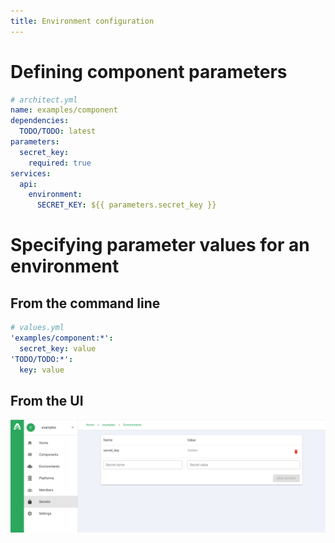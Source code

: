 ```yaml
---
title: Environment configuration
---
```


# Defining component parameters

```yaml
# architect.yml
name: examples/component
dependencies:
  TODO/TODO: latest
parameters:
  secret_key:
    required: true
services:
  api:
    environment:
      SECRET_KEY: ${{ parameters.secret_key }}
```

# Specifying parameter values for an environment

## From the command line

```yaml
# values.yml
'examples/component:*':
  secret_key: value
'TODO/TODO:*':
  key: value
```

## From the UI

![Secret Manager](./images/secret-manager-screenshot.png)
